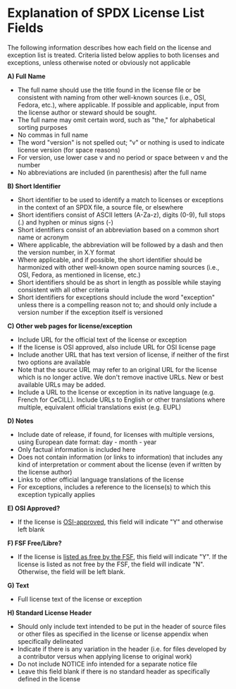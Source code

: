 # Explanation of SPDX License List Fields
The following information describes how each field on the license and exception list is treated. Criteria listed below applies to both licenses and exceptions, unless otherwise noted or obviously not applicable

**A) Full Name**
* The full name should use the title found in the license file or be consistent with naming from other well-known sources (i.e., OSI, Fedora, etc.), where applicable. If possible and applicable, input from the license author or steward should be sought.
* The full name may omit certain word, such as "the," for alphabetical sorting purposes
* No commas in full name 
* The word "version" is not spelled out; "v" or nothing is used to indicate license version (for space reasons)
* For version, use lower case v and no period or space between v and the number
* No abbreviations are included (in parenthesis) after the full name

**B) Short Identifier**
* Short identifier to be used to identify a match to licenses or exceptions in the context of an SPDX file, a source file, or elsewhere
* Short identifiers consist of ASCII letters (A-Za-z), digits (0-9), full stops (.) and hyphen or minus signs (-)
* Short identifiers consist of an abbreviation based on a common short name or acronym 
* Where applicable, the abbreviation will be followed by a dash and then the version number, in X.Y format
* Where applicable, and if possible, the short identifier should be harmonized with other well-known open source naming sources (i.e., OSI, Fedora, as mentioned in license, etc.)
* Short identifiers should be as short in length as possible while staying consistent with all other criteria
* Short identifiers for exceptions should include the word "exception" unless there is a compelling reason not to; and should only include a version number if the exception itself is versioned

**C) Other web pages for license/exception**
* Include URL for the official text of the license or exception
* If the license is OSI approved, also include URL for OSI license page
* Include another URL that has text version of license, if neither of the first two options are available
* Note that the source URL may refer to an original URL for the license which is no longer active. We don't remove inactive URLs. New or best available URLs may be added.
* Include a URL to the license or exception in its native language (e.g. French for CeCILL). Include URLs to English or other translations where multiple, equivalent official translations exist (e.g. EUPL)

**D) Notes**
* Include date of release, if found, for licenses with multiple versions, using European date format: day - month - year
* Only factual information is included here
* Does not contain information (or links to information) that includes any kind of interpretation or comment about the license (even if written by the license author)
* Links to other official language translations of the license
* For exceptions, includes a reference to the license(s) to which this exception typically applies

**E) OSI Approved?**
* If the license is [OSI-approved](https://opensource.org/licenses), this field will indicate "Y" and otherwise left blank

**F) FSF Free/Libre?**
* If the license is [listed as free by the FSF](https://www.gnu.org/licenses/license-list.en.html), this field will indicate "Y". If the license is listed as not free by the FSF, the field will indicate "N". Otherwise, the field will be left blank.

**G) Text**
* Full license text of the license or exception

**H) Standard License Header**
* Should only include text intended to be put in the header of source files or other files as specified in the license or license appendix when specifically delineated
* Indicate if there is any variation in the header (i.e. for files developed by a contributor versus when applying license to original work)
* Do not include NOTICE info intended for a separate notice file
* Leave this field blank if there is no standard header as specifically defined in the license
